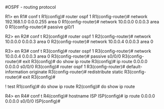 #OSPF - routing protocol

R1> en
R1# conf t
R1(config)# router ospf 1
R1(config-router)# network   192.168.1.0     0.0.0.255 area 0
R1(config-router)# network   10.0.0.0        0.0.0.3   area 0
R1(config-router)# passive gi0/1

R2> en
R2# conf t
R2(config)# router ospf 1
R2(config-router)# network   10.0.0.0        0.0.0.3   area 0
R2(config-router)# network   10.0.0.4        0.0.0.3   area 0

R3> en
R3# conf t
R3(config)# router ospf 1
R3(config-router)# network   10.0.0.4        0.0.0.3   area 0
R3(config-router)# passive s0/0/0
R3(config-router)# exit
R3(config)# do show ip route 
R3(config)# ip route 0.0.0.0 0.0.0.0 s0/0/0
R3(config)# router ospf 1
R3(config-router)# default-information originate
R3(config-router)# redistribute static
R3(config-router)# exit
R3(config)# 

! test
R1(config)# do show ip route 
R2(config)# do show ip route 

R4> en
R4# conf t
R4(config)# hostname ISP
ISP(config)# ip route 0.0.0.0 0.0.0.0 s0/0/0
ISP(config)# 